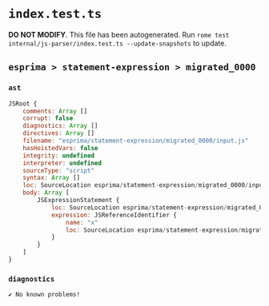 # `index.test.ts`

**DO NOT MODIFY**. This file has been autogenerated. Run `rome test internal/js-parser/index.test.ts --update-snapshots` to update.

## `esprima > statement-expression > migrated_0000`

### `ast`

```javascript
JSRoot {
	comments: Array []
	corrupt: false
	diagnostics: Array []
	directives: Array []
	filename: "esprima/statement-expression/migrated_0000/input.js"
	hasHoistedVars: false
	integrity: undefined
	interpreter: undefined
	sourceType: "script"
	syntax: Array []
	loc: SourceLocation esprima/statement-expression/migrated_0000/input.js 1:0-2:0
	body: Array [
		JSExpressionStatement {
			loc: SourceLocation esprima/statement-expression/migrated_0000/input.js 1:0-1:1
			expression: JSReferenceIdentifier {
				name: "x"
				loc: SourceLocation esprima/statement-expression/migrated_0000/input.js 1:0-1:1 (x)
			}
		}
	]
}
```

### `diagnostics`

```
✔ No known problems!

```
